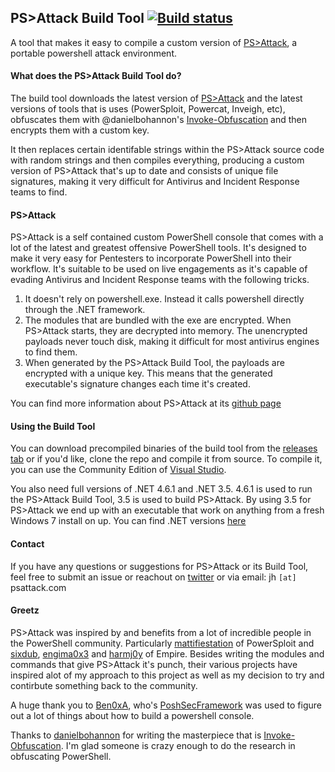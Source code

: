 ## PS>Attack Build Tool [![Build status](https://ci.appveyor.com/api/projects/status/c5v1nxo38a7nec3b?svg=true)](https://ci.appveyor.com/project/jaredhaight/psattack)

A tool that makes it easy to compile a custom version of [PS>Attack](https://github.com/jaredhaight/psattack), a portable powershell attack environment. 

#### What does the PS>Attack Build Tool do?
The build tool downloads the latest version of [PS>Attack](https://www.github.com/jaredhaight/psattack/) and the latest versions of tools that is uses (PowerSploit, Powercat, Inveigh, etc), obfuscates them with @danielbohannon's [Invoke-Obfuscation](https://github.com/danielbohannon/Invoke-Obfuscation) and then encrypts them with a custom key. 

It then replaces certain identifable strings within the PS>Attack source code with random strings and then compiles everything, producing a custom version of PS>Attack that's up to date and consists of unique file signatures, making it very difficult for Antivirus and Incident Response teams to find.

#### PS>Attack
PS>Attack is a self contained custom PowerShell console that comes with a lot of the latest and greatest offensive PowerShell tools. It's designed to make it very easy for Pentesters to incorporate PowerShell into their workflow. It's suitable to be used on live engagements as it's capable of evading Antivirus and Incident Response teams with the following tricks.

1. It doesn't rely on powershell.exe. Instead it calls powershell directly through the .NET framework.
2. The modules that are bundled with the exe are encrypted. When PS>Attack starts, they are decrypted into memory. The unencrypted payloads never touch disk, making it difficult for most antivirus engines to find them.
3. When generated by the PS>Attack Build Tool, the payloads are encrypted with a unique key. This means that the generated executable's signature changes each time it's created. 

You can find more information about PS>Attack at its [github page](https://github.com/jaredhaight/psattack)

#### Using the Build Tool
You can download precompiled binaries of the build tool from the [releases tab](https://github.com/jaredhaight/PSAttackBuildTool/releases) or if you'd like, clone the repo and compile it from source. To compile it, you can use the Community Edition of [Visual Studio](https://www.visualstudio.com/en-us/products/visual-studio-community-vs.aspx).

You also need full versions of .NET 4.6.1 and .NET 3.5. 4.6.1 is used to run the PS>Attack Build Tool, 3.5 is used to build PS>Attack. By using 3.5 for PS>Attack we end up with an executable that work on anything from a fresh Windows 7 install on up. You can find .NET versions [here](http://blogs.msdn.com/b/dotnet/p/dotnet_sdks.aspx)

#### Contact
If you have any questions or suggestions for PS>Attack or its Build Tool, feel free to submit an issue or reachout on [twitter](https://www.twitter.com/jaredhaight) or via email: jh `[at]` psattack.com

#### Greetz
PS>Attack was inspired by and benefits from a lot of incredible people in the PowerShell community. Particularly [mattifiestation](https://twitter.com/mattifestation) of PowerSploit and [sixdub](https://twitter.com/sixdub), [engima0x3](https://twitter.com/enigma0x3) and [harmj0y](https://twitter.com/HarmJ0y) of Empire. Besides writing the modules and commands that give PS>Attack it's punch, their various projects have inspired alot of my approach to this project as well as my decision to try and contirbute something back to the community.

A huge thank you to [Ben0xA](https://twitter.com/ben0xa), who's [PoshSecFramework](https://github.com/PoshSec/PoshSecFramework) was used to figure out a lot of things about how to build a powershell console.

Thanks to [danielbohannon](https://twitter.com/danielbohannon) for writing the masterpiece that is [Invoke-Obfuscation](https://github.com/danielbohannon/Invoke-Obfuscation). I'm glad someone is crazy enough to do the research in obfuscating PowerShell.
